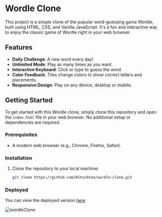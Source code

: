 # Wordle Clone

This project is a simple clone of the popular word-guessing game Wordle, built using HTML, CSS, and Vanilla JavaScript. It's a fun and interactive way to enjoy the classic game of Wordle right in your web browser.

## Features

- **Daily Challenge**: A new word every day!
- **Unlimited Mode**: Play as many times as you want.
- **Interactive Keyboard**: Click or type to guess the word.
- **Color Feedback**: Tiles change colors to show correct letters and placements.
- **Responsive Design**: Play on any device, desktop or mobile.

## Getting Started

To get started with this Wordle clone, simply clone this repository and open the `index.html` file in your web browser. No additional setup or dependencies are required.

### Prerequisites

- A modern web browser (e.g., Chrome, Firefox, Safari).

### Installation

1. Clone the repository to your local machine:
   ```bash
   git clone https://github.com/KStockton/wordle-clone.git


### Deployed
You can view the deployed version [here]('www.the-wordle-clone.netlify.app')

![wordleClone](https://github.com/KStockton/wordle_clone/assets/34406483/3dd0ef9f-79b6-42fc-a7c3-aa9fd7eca65d)